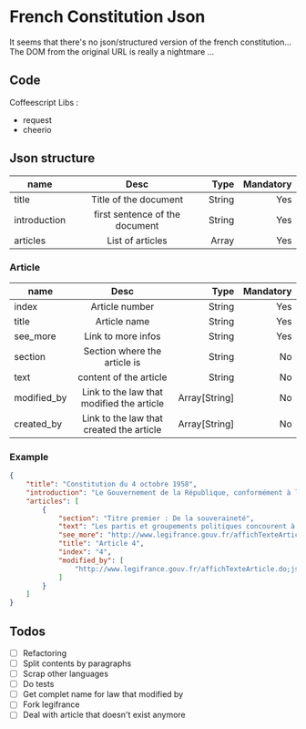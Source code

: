 # French Constitution Json 
It seems that there's no json/structured version of the french constitution...
The DOM from the original URL is really a nightmare ...

## Code
Coffeescript
Libs :
- request
- cheerio

## Json structure

| name          | Desc                           | Type   | Mandatory  |
| ------------- |:------------------------------:| ------:| ----------:| 
| title         | Title of the document          | String | Yes        |
| introduction  | first sentence of the document | String | Yes        |
| articles      | List of articles               | Array  | Yes        |

### Article
| name            | Desc                                      | Type          | Mandatory  |
| --------------- |:-----------------------------------------:| -------------:| ----------:|
| index           | Article number                            | String        | Yes        |
| title           | Article name                              | String        | Yes        |
| see_more        | Link to more infos                        | String        | Yes        |
| section         | Section where the article is              | String        | No         |
| text            | content of the article                    | String        | No         |
| modified_by     | Link to the law that modified the article | Array[String] | No         |
| created_by      | Link to the law that created the article  | Array[String] | No         |

### Example
```json
{
    "title": "Constitution du 4 octobre 1958",
    "introduction": "Le Gouvernement de la République, conformément à la loi constitutionnelle du 3 juin 1958, a proposé, Le Peuple français a adopté, Le Président de la République promulgue la loi constitutionnelle dont la teneur suit :",
    "articles": [
        {
            "section": "Titre premier : De la souveraineté",
            "text": "Les partis et groupements politiques concourent à l'expression du suffrage. Ils se forment et exercent leur activité librement. Ils doivent respecter les principes de la souveraineté nationale et de la démocratie.Ils contribuent à la mise en oeuvre du principe énoncé au second alinéa de l'article 1er dans les conditions déterminées par la loi.La loi garantit les expressions pluralistes des opinions et la participation équitable des partis et groupements politiques à la vie démocratique de la Nation.",
            "see_more": "http://www.legifrance.gouv.fr/affichTexteArticle.do;jsessionid=AEF34CBC3F86C999C790EAA26201426D.tpdjo02v_2?idArticle=LEGIARTI000019240999&cidTexte=LEGITEXT000006071194&dateTexte=20140830",
            "title": "Article 4",
            "index": "4",
            "modified_by": [
                "http://www.legifrance.gouv.fr/affichTexteArticle.do;jsessionid=AEF34CBC3F86C999C790EAA26201426D.tpdjo02v_2?cidTexte=JORFTEXT000019237256&idArticle=LEGIARTI000019238674&dateTexte=20080724&categorieLien=id#LEGIARTI000019238674"
            ]
        }
    ]
}
```

## Todos
- [ ] Refactoring
- [ ] Split contents by paragraphs
- [ ] Scrap other languages
- [ ] Do tests
- [ ] Get complet name for law that modified by
- [ ] Fork legifrance
- [ ] Deal with article that doesn't exist anymore
